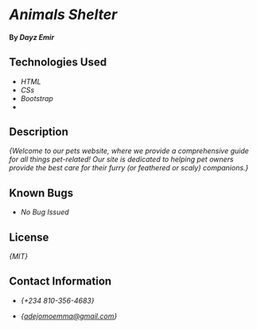 # _Animals Shelter_

#### By _**Dayz Emir**_

## Technologies Used

* _HTML_
* _CSs_
* _Bootstrap_
* 

## Description

_{Welcome to our pets website, where we provide a comprehensive guide for all things pet-related! Our site is dedicated to helping pet owners provide the best care for their furry (or feathered or scaly) companions.}_


## Known Bugs

* _No Bug Issued_

## License

_{MIT}_

## Contact Information

* _{+234 810-356-4683}_

* _{adejomoemma@gmail.com}_


